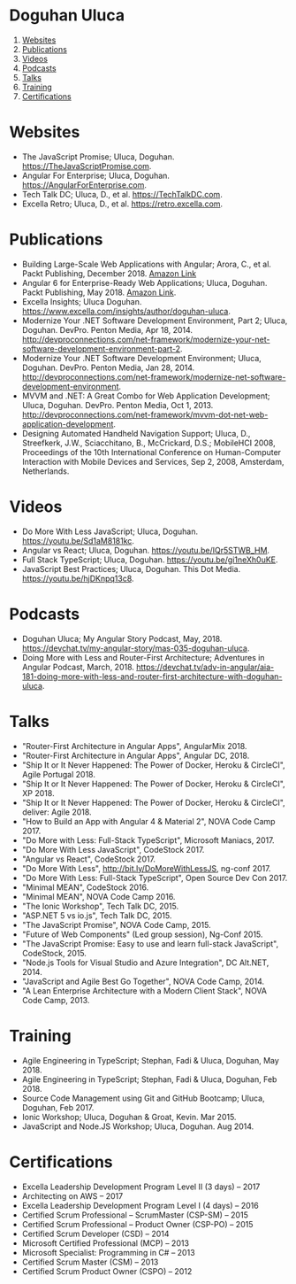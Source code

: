 # Doguhan Uluca

1. [Websites](#websites)
2. [Publications](#publications)
3. [Videos](#videos)
4. [Podcasts](#podcasts)
5. [Talks](#talks)
6. [Training](#training)
7. [Certifications](#certifications)

# Websites

*	The JavaScript Promise; Uluca, Doguhan. https://TheJavaScriptPromise.com. 
* Angular For Enterprise; Uluca, Doguhan. https://AngularForEnterprise.com.
*	Tech Talk DC; Uluca, D., et al. https://TechTalkDC.com.
*	Excella Retro; Uluca, D., et al. https://retro.excella.com. 

# Publications
* Building Large-Scale Web Applications with Angular; Arora, C., et al. Packt Publishing, December 2018. [Amazon Link](https://www.amazon.com/Building-Large-Scale-Applications-Angular-production-grade/dp/178995956X/ref=sr_1_4?keywords=uluca&qid=1549863219&s=gateway&sr=8-4)
*	Angular 6 for Enterprise-Ready Web Applications; Uluca, Doguhan. Packt Publishing, May 2018. [Amazon Link](https://www.amazon.com/Angular-Enterprise-Ready-Web-Applications-production-ready/dp/1786462907/ref=sr_1_1?keywords=uluca&qid=1549863219&s=gateway&sr=8-1).
*	Excella Insights; Uluca Doguhan. https://www.excella.com/insights/author/doguhan-uluca.
*	Modernize Your .NET Software Development Environment, Part 2; Uluca, Doguhan. DevPro. Penton Media, Apr 18, 2014. http://devproconnections.com/net-framework/modernize-your-net-software-development-environment-part-2. 
*	Modernize Your .NET Software Development Environment; Uluca, Doguhan. DevPro. Penton Media, Jan 28, 2014. http://devproconnections.com/net-framework/modernize-net-software-development-environment. 
*	MVVM and .NET: A Great Combo for Web Application Development; Uluca, Doguhan. DevPro. Penton Media, Oct 1, 2013. http://devproconnections.com/net-framework/mvvm-dot-net-web-application-development. 
*	Designing Automated Handheld Navigation Support; Uluca, D., Streefkerk, J.W., Sciacchitano, B., McCrickard, D.S.; MobileHCI 2008, Proceedings of the 10th International Conference on Human-Computer Interaction with Mobile Devices and Services, Sep 2, 2008, Amsterdam, Netherlands.

# Videos
* Do More With Less JavaScript; Uluca, Doguhan. https://youtu.be/Sd1aM8181kc.
* Angular vs React; Uluca, Doguhan. https://youtu.be/IQr5STWB_HM.
* Full Stack TypeScript; Uluca, Doguhan. https://youtu.be/gi1neXh0uKE.
* JavaScript Best Practices; Uluca, Doguhan. This Dot Media. https://youtu.be/hjDKnpq13c8.

# Podcasts
* Doguhan Uluca; My Angular Story Podcast, May, 2018. https://devchat.tv/my-angular-story/mas-035-doguhan-uluca.
* Doing More with Less and Router-First Architecture; Adventures in Angular Podcast, March, 2018. https://devchat.tv/adv-in-angular/aia-181-doing-more-with-less-and-router-first-architecture-with-doguhan-uluca.

# Talks

* "Router-First Architecture in Angular Apps", AngularMix 2018.
* "Router-First Architecture in Angular Apps", Angular DC, 2018.
* "Ship It or It Never Happened: The Power of Docker, Heroku & CircleCI", Agile Portugal 2018.
* "Ship It or It Never Happened: The Power of Docker, Heroku & CircleCI", XP 2018.
* "Ship It or It Never Happened: The Power of Docker, Heroku & CircleCI", deliver: Agile 2018.
* "How to Build an App with Angular 4 & Material 2", NOVA Code Camp 2017. 
* "Do More with Less: Full-Stack TypeScript", Microsoft Maniacs, 2017.
* "Do More With Less JavaScript", CodeStock 2017.
* "Angular vs React", CodeStock 2017.
* "Do More With Less", http://bit.ly/DoMoreWithLessJS, ng-conf 2017.
* "Do More With Less: Full-Stack TypeScript", Open Source Dev Con 2017.
* "Minimal MEAN", CodeStock 2016.
* "Minimal MEAN", NOVA Code Camp 2016.
* "The Ionic Workshop", Tech Talk DC, 2015.
* "ASP.NET 5 vs io.js", Tech Talk DC, 2015.
* "The JavaScript Promise", NOVA Code Camp, 2015.
* "Future of Web Components" (Led group session), Ng-Conf 2015.
* "The JavaScript Promise: Easy to use and learn full-stack JavaScript", CodeStock, 2015.
* "Node.js Tools for Visual Studio and Azure Integration", DC Alt.NET, 2014.
* "JavaScript and Agile Best Go Together", NOVA Code Camp, 2014.
* "A Lean Enterprise Architecture with a Modern Client Stack", NOVA Code Camp, 2013.

# Training
*	Agile Engineering in TypeScript; Stephan, Fadi & Uluca, Doguhan, May 2018.
*	Agile Engineering in TypeScript; Stephan, Fadi & Uluca, Doguhan, Feb 2018.
*	Source Code Management using Git and GitHub Bootcamp; Uluca, Doguhan, Feb 2017.
*	Ionic Workshop; Uluca, Doguhan & Groat, Kevin. Mar 2015.
*	JavaScript and Node.JS Workshop; Uluca, Doguhan. Aug 2014.

# Certifications
*	Excella Leadership Development Program Level II (3 days) – 2017
*	Architecting on AWS – 2017
*	Excella Leadership Development Program Level I (4 days) – 2016
*	Certified Scrum Professional – ScrumMaster (CSP-SM) – 2015
*	Certified Scrum Professional – Product Owner (CSP-PO) – 2015
*	Certified Scrum Developer (CSD) – 2014
*	Microsoft Certified Professional (MCP) – 2013
*	Microsoft Specialist: Programming in C# – 2013
*	Certified Scrum Master (CSM) – 2013
*	Certified Scrum Product Owner (CSPO) – 2012

